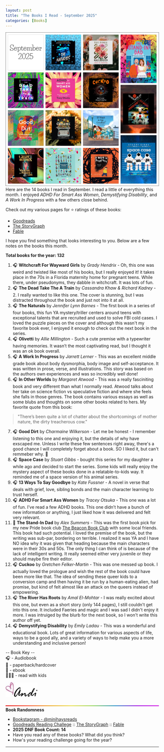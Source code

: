 ```yaml
---
layout: post
title: "The Books I Read - September 2025"
categories: [Books]
---
```

![books](/images/September2025Books.png)
Here are the 14 books I read in September. I read a little of everything this month. I enjoyed *ADHD For Smart Ass Women*, *Demystifying Disability*, and *A Work In Progress* with a few others close behind.

Check out my various pages for ⭐️ ratings of these books: 
- [Goodreads](https://www.goodreads.com/readingchallenges/annual) 
- [The StoryGraph](https://app.thestorygraph.com/stats/minihays?year=2025)
- [Fable](https://fable.co/minihays-147798854824) 

I hope you find something that looks interesting to you. Below are a few notes on the books this month.

**Total books for the year: 132**

1. 🎧 **Witchcraft For Wayward Girls** by *Grady Hendrix* - Oh, this one was weird and twisted like most of his books, but I really enjoyed it! it takes place in the 70s in a Florida maternity home for pregnant teens. While there, under pseudonyms, they dabble in witchcraft. It was lots of fun.
2. 🎧 **The Dead Take The A Train** by *Cassandra Khaw & Richard Kadrey* - 2. I really wanted to like this one. The cover is stunning, but I was distracted throughout the book and just not into it at all.
3. 🎧 **The Naturals** by *Jennifer Lynn Barnes* - The first book in a series of four books, this fun YA mystery/triller centers around teens with exceptional talents that are recruited and used to solve FBI cold cases. I loved the puzzle pieces on the cover and although this wasn't my favorite book ever, I enjoyed it enough to check out the next book in the series.
4. 🎧 **Olivetti** by *Allie Millington* - Such a cute premise with a typewriter having memories. It wasn’t the most captivating read, but I thought it was an ok book overall.
5. 🎧 **A Work In Progress** by *Jarrett Lerner* - This was an excellent middle grade book about body dysmorphia, body image and self-acceptance. It was written in prose, verse, and illustrations. This story was based on the authors own experiences and was so incredibly well done!
6. 🎧 **In Other Worlds** by *Margaret Atwood* - This was a really fasciniting book and very different than what I normally read. Atwood talks about her take on science fiction vs speculative fiction and where she feels she falls in those genres. The book contains various essays as well as some blubs and thoughts on some other books related to hers. My favorite quote from this book: 
>"There’s been quite a lot of chatter about the shortcomings of mother nature, the dirty treacherous cow."
7. 🎧 **Good Dirt** by *Charmaine Wilkerson* - Let me be honest - I remember listening to this one and enjoying it, but the details of why have exscaped me. Unless I write these few sentences right away, there's a good chance I will completely forget about a book. SO I liked it, but can't remmeber why. 🤪
8. 🎧 **Space Case** by *Stuart Gibbs* -  bought this series for my daughter a while ago and decided to start the series. Some kids will really enjoy the mystery aspect of these books done in a relatable-to-kids way. It reminded me of a space version of his animal series. 
9. 🎧 **13 Ways To Say Goodbye** by *Kate Fussner* - A novel in verse that deals with grief, love, sibling bonds and the main character learning to trust herself.
10. 🎧 **ADHD For Smart Ass Women** by *Tracey Otsuka* - This one was a lot of fun. I’ve read a few ADHD books. This one didn’t have a bunch of new information or anything, I just liked how it was delivered and felt very relevant.
11. 📱 **The Stand-In Dad** by *Alex Summers* - This was the first book pick for my new Pride book club [The Beacon Book Club](/beaconbookclub/booksread) with some local friends. This book had such potential. I loved the premise of the book, but the writing was sub-par, bordering on terrible. I realized it was YA and I have NO idea why it was given that heading because the main characters were in their 30s and 50s. The only thing I can think of is because of the lack of intelligent writing. It really seemed either very juvenile or they should maybe fire their editor.
12. 🎧 **Cuckoo** by *Gretchen Felker-Martin* - This was one messed up book. I actually loved the prologue and wish the rest of the book could have been more like that. The idea of sending these queer kids to a conversion camp and then having it be run by a human-eating alien, had promise, but kind of felt almost like an attack on the queers instead of empowering.
13. 🎧 **The River Has Roots** by *Amal El-Mohtar* - I was really excited about this one, but even as a short story (only 144 pages), I still couldn't get into this one. It included Faeries and magic and I was sad I didn't enjoy it more. I was intruiged by the blurb for the next book, so I won't write this author off yet.
14. 🎧 **Demystifying Disability** by *Emily Ladau* - This was a wonderful and educational book. Lots of great information for various aspects of life, ways to be a good ally, and a variety of ways to help make you a more understanding and inclusive person!

-- Book Key -- <br />
🎧 - Audiobook <br />
📖 - paperback/hardcover <br />
📱 - ebook <br />
👩‍👧‍👦 - read with kids 

![Andi](/images/andi.jpg)

![Bright](/images/BrightSkinnyRainbow.png)
**Book Randomness**
- [Bookstagram - @minihaysreads](http://instagram.com/minihaysreads)
- [Goodreads Reading Challege](https://www.goodreads.com/readingchallenges/annual) :: [The StoryGraph](https://app.thestorygraph.com/stats/minihays?year=2025) :: [Fable](https://fable.co/minihays-147798854824) 
- **2025 DNF Book Count: 14** 
- Have you read any of these books? What did you think?
- How's your reading challenge going for the year?

----

